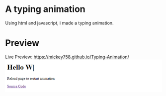 # A typing animation
Using html and javascript, i made a typing animation.

# Preview
Live Preview: https://mickey758.github.io/Typing-Animation/
![Preview](preview.png)